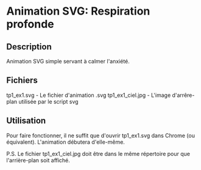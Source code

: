 # Animation SVG: Respiration profonde

## Description

Animation SVG simple servant à calmer l'anxiété.

## Fichiers

tp1_ex1.svg - Le fichier d'animation .svg
tp1_ex1_ciel.jpg - L'image d'arrêre-plan utilisée par le script svg


## Utilisation

Pour faire fonctionner, il ne suffit que d'ouvrir tp1_ex1.svg dans Chrome (ou équivalent). L'animation débutera d'elle-même.

P.S. Le fichier tp1_ex1_ciel.jpg doit être dans le même répertoire pour que l'arrière-plan soit affiché.
